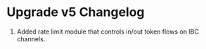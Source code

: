 # Upgrade v5 Changelog

1. Added rate limit module that controls in/out token flows on IBC channels.